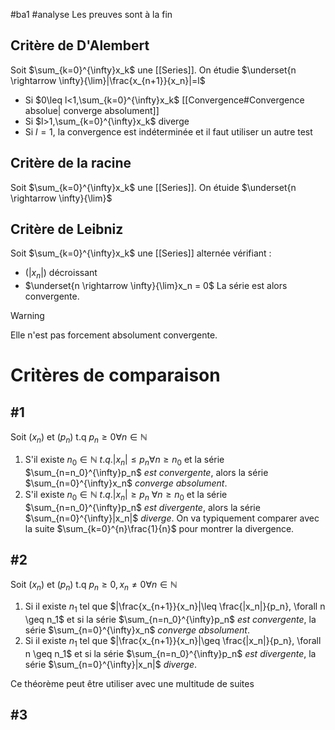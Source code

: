 #ba1 #analyse 
Les preuves sont à la fin
## Critère de D'Alembert
Soit $\sum_{k=0}^{\infty}x_k$ une [[Series]]. On étudie $\underset{n \rightarrow \infty}{\lim}|\frac{x_{n+1}}{x_n}|=l$
- Si $0\leq l<1,\sum_{k=0}^{\infty}x_k$ [[Convergence#Convergence absolue| converge absolument]] 
- Si $l>1,\sum_{k=0}^{\infty}x_k$ diverge
- Si $l=1$, la convergence est indéterminée et il faut utiliser un autre test
## Critère de la racine
Soit $\sum_{k=0}^{\infty}x_k$ une [[Series]]. On étuide $\underset{n \rightarrow \infty}{\lim}$
## Critère de Leibniz
Soit $\sum_{k=0}^{\infty}x_k$ une [[Series]] alternée vérifiant :
- $(|x_n|)$  décroissant
- $\underset{n \rightarrow \infty}{\lim}x_n = 0$
La série est alors convergente.
>[!WARNING]
>Elle n'est pas forcement absolument convergente.
# Critères de comparaison
## #1
Soit $(x_n)$ et $(p_n)$ t.q $p_n\geq 0 \forall n \in \mathbb{N}$
1) S'il existe $n_0\in\mathbb{N}\ t.q. |x_n|\leq p_n\forall n\geq n_0$ et la série $\sum_{n=n_0}^{\infty}p_n$ _est convergente_, alors la série $\sum_{n=0}^{\infty}x_n$ _converge absolument_.
2) S'il existe $n_0\in\mathbb{N}\ t.q. |x_n|\geq p_n\ \forall n\geq n_0$ et la série $\sum_{n=n_0}^{\infty}p_n$ _est divergente_, alors la série $\sum_{n=0}^{\infty}|x_n|$ _diverge_.
On va typiquement comparer avec la suite $\sum_{k=0}^{n}\frac{1}{n}$ pour montrer la divergence.
## #2
Soit $(x_n)$ et $(p_n)$ t.q $p_n\geq 0, x_n \neq 0 \forall n \in \mathbb{N}$
1) Si il existe $n_1$ tel que $|\frac{x_{n+1}}{x_n}|\leq \frac{|x_n|}{p_n}, \forall n \geq n_1$ et si la série $\sum_{n=n_0}^{\infty}p_n$ _est convergente_, la série $\sum_{n=0}^{\infty}x_n$ _converge absolument_.
2) Si il existe $n_1$ tel que $|\frac{x_{n+1}}{x_n}|\geq \frac{|x_n|}{p_n}, \forall n \geq n_1$ et si la série $\sum_{n=n_0}^{\infty}p_n$ _est divergente_, la série $\sum_{n=0}^{\infty}|x_n|$ _diverge_.

Ce théorème peut être utiliser avec une multitude de suites

## #3

